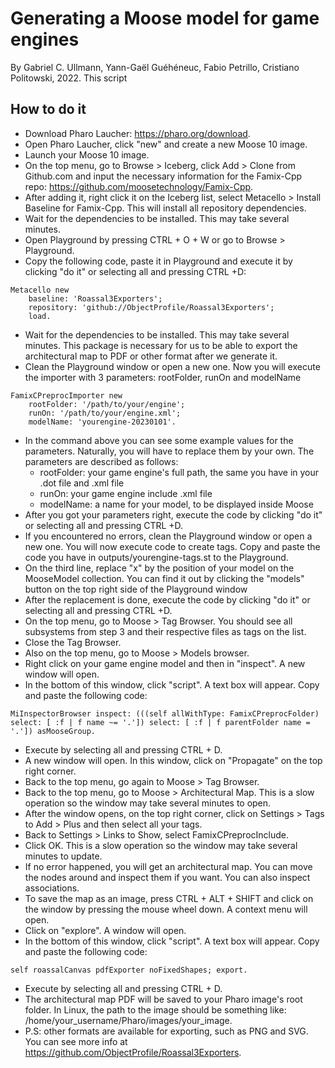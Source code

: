 # Generating a Moose model for game engines
By Gabriel C. Ullmann, Yann-Gaël Guéhéneuc, Fabio Petrillo, Cristiano Politowski, 2022. This script 

## How to do it
- Download Pharo Laucher: https://pharo.org/download.
- Open Pharo Laucher, click "new" and create a new Moose 10 image.
- Launch your Moose 10 image.
- On the top menu, go to Browse > Iceberg, click Add > Clone from Github.com and input the necessary information for the Famix-Cpp repo: https://github.com/moosetechnology/Famix-Cpp.
- After adding it, right click it on the Iceberg list, select Metacello > Install Baseline for Famix-Cpp. This will install all repository dependencies.
- Wait for the dependencies to be installed. This may take several minutes.
- Open Playground by pressing CTRL + O + W or go to Browse > Playground.
- Copy the following code, paste it in Playground and execute it by clicking "do it" or selecting all and pressing CTRL +D:
```
Metacello new
    baseline: 'Roassal3Exporters';
    repository: 'github://ObjectProfile/Roassal3Exporters';
    load.
```
- Wait for the dependencies to be installed. This may take several minutes. This package is necessary for us to be able to export the architectural map to PDF or other format after we generate it.
- Clean the Playground window or open a new one. Now you will execute the importer with 3 parameters: rootFolder, runOn and modelName
```
FamixCPreprocImporter new 
    rootFolder: '/path/to/your/engine'; 
    runOn: '/path/to/your/engine.xml';
    modelName: 'yourengine-20230101'.
```
- In the command above you can see some example values for the parameters. Naturally, you will have to replace them by your own. The parameters are described as follows:
    - rootFolder: your game engine's full path, the same you have in your .dot file and .xml file
    - runOn: your game engine include .xml file
    - modelName: a name for your model, to be displayed inside Moose
- After you got your parameters right, execute the code by clicking "do it" or selecting all and pressing CTRL +D.
- If you encountered no errors, clean the Playground window or open a new one. You will now execute code to create tags. Copy and paste the code you have in outputs/yourengine-tags.st to the Playground.
- On the third line, replace "x" by the position of your model on the MooseModel collection. You can find it out by clicking the "models" button on the top right side of the Playground window
- After the replacement is done, execute the code by clicking "do it" or selecting all and pressing CTRL +D.
- On the top menu, go to Moose > Tag Browser. You should see all subsystems from step 3 and their respective files as tags on the list.
- Close the Tag Browser.
- Also on the top menu, go to Moose > Models browser.
- Right click on your game engine model and then in "inspect". A new window will open.
- In the bottom of this window, click "script". A text box will appear. Copy and paste the following code:
```
MiInspectorBrowser inspect: (((self allWithType: FamixCPreprocFolder) select: [ :f | f name ~= '.']) select: [ :f | f parentFolder name = '.']) asMooseGroup.
```
- Execute by selecting all and pressing CTRL + D.
- A new window will open. In this window, click on "Propagate" on the top right corner.
- Back to the top menu, go again to Moose > Tag Browser.
- Back to the top menu, go to Moose > Architectural Map. This is a slow operation so the window may take several minutes to open.
- After the window opens, on the top right corner, click on Settings > Tags to Add > Plus and then select all your tags.
- Back to Settings > Links to Show, select FamixCPreprocInclude.
- Click OK. This is a slow operation so the window may take several minutes to update.
- If no error happened, you will get an architectural map. You can move the nodes around and inspect them if you want. You can also inspect associations.
- To save the map as an image, press CTRL + ALT + SHIFT and click on the window by pressing the mouse wheel down. A context menu will open.
- Click on "explore". A window will open.
- In the bottom of this window, click "script". A text box will appear. Copy and paste the following code:
```
self roassalCanvas pdfExporter noFixedShapes; export.
```
- Execute by selecting all and pressing CTRL + D.
- The architectural map PDF will be saved to your Pharo image's root folder. In Linux, the path to the image should be something like: /home/your_username/Pharo/images/your_image.
- P.S: other formats are available for exporting, such as PNG and SVG. You can see more info at https://github.com/ObjectProfile/Roassal3Exporters.